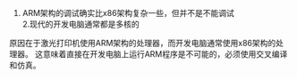 1. ARM架构的调试确实比x86架构复杂一些，但并不是不能调试  
2.现代的开发电脑通常都是多核的  

原因在于激光打印机使用ARM架构的处理器，而开发电脑通常使用x86架构的处理器。
这意味着直接在开发电脑上运行ARM程序是不可能的，必须使用交叉编译和仿真。